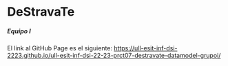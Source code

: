 # DeStravaTe
##### Equipo I
El link al GitHub Page es el siguiente: https://ull-esit-inf-dsi-2223.github.io/ull-esit-inf-dsi-22-23-prct07-destravate-datamodel-grupoi/
